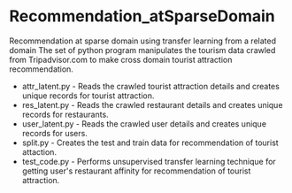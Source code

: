 # Recommendation_atSparseDomain
Recommendation at sparse domain using transfer learning from a related domain
The set of python program manipulates the tourism data crawled from Tripadvisor.com to make cross domain tourist attraction recommendation.

* attr_latent.py - Reads the crawled tourist attraction details and creates unique records for tourist attraction.
* res_latent.py - Reads the crawled restaurant details and creates unique records for restaurants.
* user_latent.py - Reads the crawled user details and creates unique records for users.
* split.py - Creates the test and train data for recommendation of tourist attaction.
* test_code.py - Performs unsupervised transfer learning technique for getting user's restaurant affinity for recommendation of tourist attraction.
